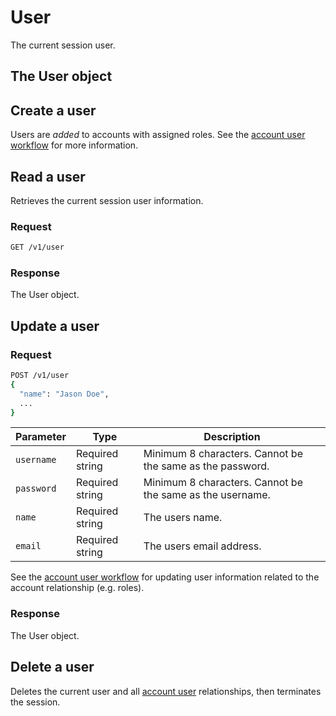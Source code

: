 # User

The current session user.


## The User object

<!--@include: includes/objects/user.md-->
<!--@include: includes/objects/properties/user.md-->


## Create a user

Users are _added_ to accounts with assigned roles. See the [account user workflow](/account-users) for more information.


## Read a user

Retrieves the current session user information.

### Request

```sh
GET /v1/user
```

### Response

The User object.


## Update a user

### Request

```sh
POST /v1/user
{
  "name": "Jason Doe",
  ...
}
```


| Parameter | Type | Description |
| --- | --- | --- |
| `username` | Required string | Minimum 8 characters. Cannot be the same as the password. |
| `password` | Required string |  Minimum 8 characters. Cannot be the same as the username. |
| `name` | Required string | The users name. |
| `email` |  Required string | The users email address. |


<!--@include: includes/update-note.md-->


See the [account user workflow](/account-users) for updating user information related to the account relationship (e.g. roles).

### Response

The User object.


## Delete a user

Deletes the current user and all [account user](/account-users) relationships, then terminates the session.



